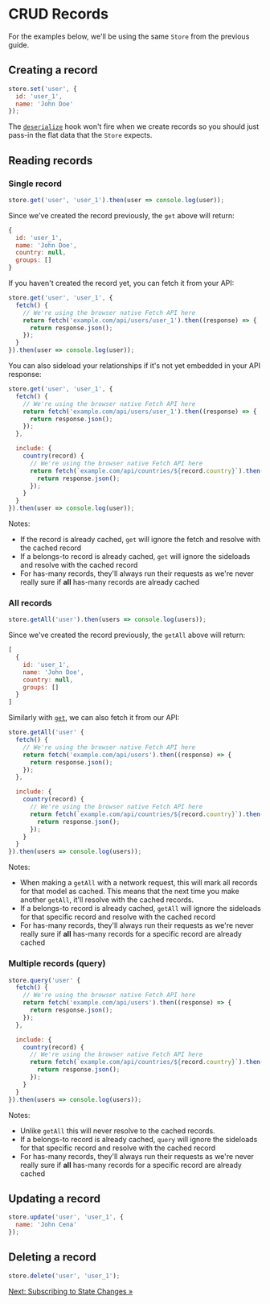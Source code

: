 # CRUD Records

For the examples below, we'll be using the same `Store` from the previous guide.

## Creating a record

```javascript
store.set('user', {
  id: 'user_1',
  name: 'John Doe'
});
```

The [`deserialize`](../api/model.md#deserialize) hook won't fire when we create records so you should just pass-in the flat data that the `Store` expects.

## Reading records

### Single record

```javascript
store.get('user', 'user_1').then(user => console.log(user));
```

Since we've created the record previously, the `get` above will return:

```javascript
{
  id: 'user_1',
  name: 'John Doe',
  country: null,
  groups: []
}
```

If you haven't created the record yet, you can fetch it from your API:

```javascript
store.get('user', 'user_1', {
  fetch() {
    // We're using the browser native Fetch API here
    return fetch('example.com/api/users/user_1').then((response) => {
      return response.json();
    });
  }
}).then(user => console.log(user));
```

You can also sideload your relationships if it's not yet embedded in your API response:

```javascript
store.get('user', 'user_1', {
  fetch() {
    // We're using the browser native Fetch API here
    return fetch('example.com/api/users/user_1').then((response) => {
      return response.json();
    });
  },

  include: {
    country(record) {
      // We're using the browser native Fetch API here
      return fetch(`example.com/api/countries/${record.country}`).then((response) => {
        return response.json();
      });
    }
  }
}).then(user => console.log(user));
```

Notes:
  - If the record is already cached, `get` will ignore the fetch and resolve with the cached record
  - If a belongs-to record is already cached, `get` will ignore the sideloads and resolve with the cached record
  - For has-many records, they'll always run their requests as we're never really sure if **all** has-many records are already cached

### All records

```javascript
store.getAll('user').then(users => console.log(users));
```

Since we've created the record previously, the `getAll` above will return:

```javascript
[
  {
    id: 'user_1',
    name: 'John Doe',
    country: null,
    groups: []
  }
]
```

Similarly with [`get`](#single-record), we can also fetch it from our API:

```javascript
store.getAll('user' {
  fetch() {
    // We're using the browser native Fetch API here
    return fetch('example.com/api/users').then((response) => {
      return response.json();
    });
  },

  include: {
    country(record) {
      // We're using the browser native Fetch API here
      return fetch(`example.com/api/countries/${record.country}`).then((response) => {
        return response.json();
      });
    }
  }
}).then(users => console.log(users));
```

Notes:
  - When making a `getAll` with a network request, this will mark all records for that model as cached. This means that the next time you make another `getAll`, it'll resolve with the cached records.
  - If a belongs-to record is already cached, `getAll` will ignore the sideloads for that specific record and resolve with the cached record
  - For has-many records, they'll always run their requests as we're never really sure if **all** has-many records for a specific record are already cached

### Multiple records (query)

```javascript
store.query('user' {
  fetch() {
    // We're using the browser native Fetch API here
    return fetch('example.com/api/users').then((response) => {
      return response.json();
    });
  },

  include: {
    country(record) {
      // We're using the browser native Fetch API here
      return fetch(`example.com/api/countries/${record.country}`).then((response) => {
        return response.json();
      });
    }
  }
}).then(users => console.log(users));
```

Notes:
  - Unlike `getAll` this will never resolve to the cached records.
  - If a belongs-to record is already cached, `query` will ignore the sideloads for that specific record and resolve with the cached record
  - For has-many records, they'll always run their requests as we're never really sure if **all** has-many records for a specific record are already cached

## Updating a record

```javascript
store.update('user', 'user_1', {
  name: 'John Cena'
});
```

## Deleting a record

```javascript
store.delete('user', 'user_1');
```

[Next: Subscribing to State Changes »](05-subscribing-to-state-changes.md)
